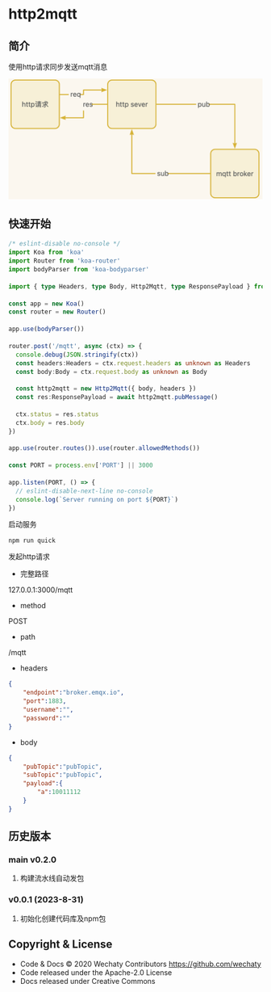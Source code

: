 # http2mqtt

## 简介

使用http请求同步发送mqtt消息

![http2mqtt](./docs//images/http2mqtt.jpg)

## 快速开始

```ts
/* eslint-disable no-console */
import Koa from 'koa'
import Router from 'koa-router'
import bodyParser from 'koa-bodyparser'

import { type Headers, type Body, Http2Mqtt, type ResponsePayload } from '../src/http-to-mqtt.js'

const app = new Koa()
const router = new Router()

app.use(bodyParser())

router.post('/mqtt', async (ctx) => {
  console.debug(JSON.stringify(ctx))
  const headers:Headers = ctx.request.headers as unknown as Headers
  const body:Body = ctx.request.body as unknown as Body

  const http2mqtt = new Http2Mqtt({ body, headers })
  const res:ResponsePayload = await http2mqtt.pubMessage()

  ctx.status = res.status
  ctx.body = res.body
})

app.use(router.routes()).use(router.allowedMethods())

const PORT = process.env['PORT'] || 3000

app.listen(PORT, () => {
  // eslint-disable-next-line no-console
  console.log(`Server running on port ${PORT}`)
})

```

启动服务

```shell
npm run quick
```

发起http请求

- 完整路径

127.0.0.1:3000/mqtt

- method

POST

- path

/mqtt

- headers

``` JSON
{
    "endpoint":"broker.emqx.io",
    "port":1883,
    "username":"",
    "password":""
}
```

- body

```JSON
{
    "pubTopic":"pubTopic",
    "subTopic":"pubTopic",
    "payload":{
        "a":10011112
    }
}
```

## 历史版本

### main v0.2.0

1. 构建流水线自动发包

### v0.0.1 (2023-8-31)

1. 初始化创建代码库及npm包

## Copyright & License

- Code & Docs © 2020 Wechaty Contributors <https://github.com/wechaty>
- Code released under the Apache-2.0 License
- Docs released under Creative Commons
